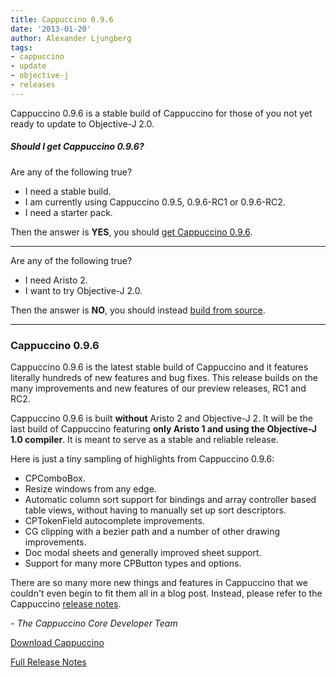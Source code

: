 ```yaml
---
title: Cappuccino 0.9.6
date: '2013-01-20'
author: Alexander Ljungberg
tags:
- cappuccino
- update
- objective-j
- releases
---
```


Cappuccino 0.9.6 is a stable build of Cappuccino for those of you not yet ready to update to Objective-J 2.0.

##### Should I get Cappuccino 0.9.6?

Are any of the following true?

* I need a stable build.
* I am currently using Cappuccino 0.9.5, 0.9.6-RC1 or 0.9.6-RC2.
* I need a starter pack.

Then the answer is **YES**, you should [get Cappuccino 0.9.6](#getit).

---

Are any of the following true?

* I need Aristo 2.
* I want to try Objective-J 2.0.

Then the answer is **NO**, you should instead [build from source](/learn/build-source.html).

---

### Cappuccino 0.9.6 <a name="getit">&nbsp;</a>

Cappuccino 0.9.6 is the latest stable build of Cappuccino and it features literally hundreds of new features and bug fixes. This release builds on the many improvements and new features of our preview releases, RC1 and RC2.

Cappuccino 0.9.6 is built **without** Aristo 2 and Objective-J 2. It will be the last build of Cappuccino featuring **only Aristo 1 and using the Objective-J 1.0 compiler**. It is meant to serve as a stable and reliable release.

Here is just a tiny sampling of highlights from Cappuccino 0.9.6:

* CPComboBox.
* Resize windows from any edge.
* Automatic column sort support for bindings and array controller based table views, without having to manually set up sort descriptors.
* CPTokenField autocomplete improvements.
* CG clipping with a bezier path and a number of other drawing improvements.
* Doc modal sheets and generally improved sheet support.
* Support for many more CPButton types and options.

There are so many more new things and features in Cappuccino that we couldn't even begin to fit them all in a blog post. Instead, please refer to the Cappuccino [release notes](/cappuccino-release-notes.html).

_- The Cappuccino Core Developer Team_

[Download Cappuccino](/downloads.html)

[Full Release Notes](/cappuccino-release-notes.html)
